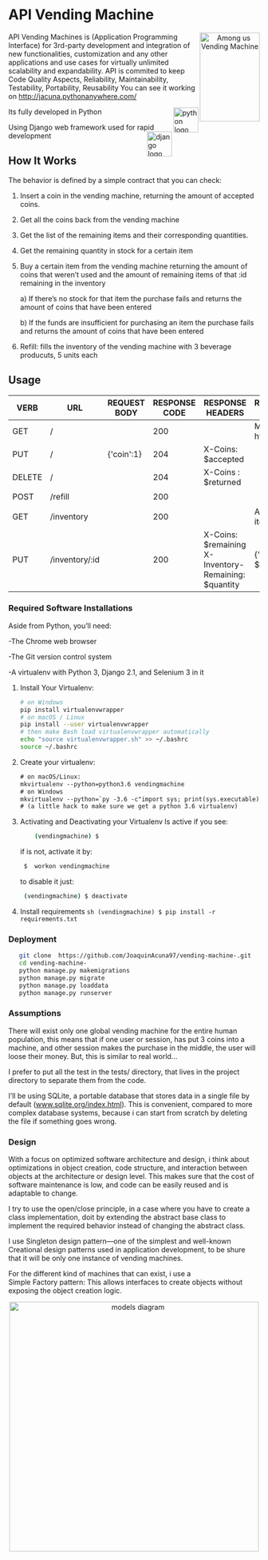 # API Vending Machine

<p align="center">
<img src="https://i.ytimg.com/vi/s4_2odXcjUc/hqdefault.jpg" align="right"
     alt="Among us Vending Machine" width="120" height="178">
</p>

API Vending Machines  is (Application Programming Interface) for 3rd-party development and integration of new functionalities, customization and any other applications and use cases for virtually unlimited scalability and expandability. API is commited to keep Code Quality Aspects, Reliability, Maintainability, Testability, Portability, Reusability
You can see it working on http://jacuna.pythonanywhere.com/

<p align="left">
     Its fully developed in Python
<img src="https://upload.wikimedia.org/wikipedia/commons/thumb/0/0a/Python.svg/1200px-Python.svg.png" align="right"
     alt="python logo" width="50" height="50">
</p> 

<p align="left">
     Using Django web framework used for rapid development
<img src="https://cosasdedevs.com/media/sections/images/django_rh1DU90.png" align="right"
     alt="django logo" width="50" height="50">
</p>

## How It Works
The behavior is defined by a simple contract that you can check:

1) Insert a coin in the vending machine, returning the amount of accepted coins.
2) Get all the coins back from the vending machine
3) Get the list of the remaining items and their corresponding quantities.
4) Get the remaining quantity in stock for a certain item
5) Buy a certain item from the vending machine returning the amount of coins that
weren’t used and the amount of remaining items of that :id remaining in the
inventory

    a) If there’s no stock for that item the purchase fails and returns the amount of
    coins that have been entered
    
    b) If the funds are insufficient for purchasing an item the purchase fails and
    returns the amount of coins that have been entered 
6) Refill: fills the inventory of the vending machine with 3 beverage producuts, 5 units each
## Usage

| VERB   | URL            | REQUEST BODY | RESPONSE CODE | RESPONSE HEADERS                                     | RESPONSE BODY         | STATUS      |
|--------|----------------|--------------|---------------|------------------------------------------------------|-----------------------|-------------|
| GET    | /              |              | 200           |                                                      | Main page html        | :heavy_check_mark: |
| PUT    | /              | {'coin':1}   | 204           | X-Coins: $accepted                                   |                       | :heavy_check_mark: |
| DELETE | /              |              | 204           | X-Coins : $returned                                  |                       | :heavy_check_mark: |
| POST   | /refill        |              | 200           |                                                      |                       | :heavy_check_mark: |
| GET    | /inventory     |              | 200           |                                                      | Array of items        | :heavy_check_mark: |
| PUT    | /inventory/:id |              | 200           | X-Coins: $remaining X-Inventory-Remaining: $quantity | {'quantity': $vended} | :heavy_check_mark: |


### Required Software Installations

Aside from Python, you’ll need:

-The Chrome web browser

-The Git version control system

-A virtualenv with Python 3, Django 2.1, and Selenium 3 in it


1. Install Your Virtualenv:

    ```sh
    # on Windows
    pip install virtualenvwrapper
    # on macOS / Linux
    pip install --user virtualenvwrapper
    # then make Bash load virtualenvwrapper automatically
    echo "source virtualenvwrapper.sh" >> ~/.bashrc
    source ~/.bashrc
    ```

2. Create your virtualenv:

    ```diff
    # on macOS/Linux:
    mkvirtualenv --python=python3.6 vendingmachine
    # on Windows
    mkvirtualenv --python=`py -3.6 -c"import sys; print(sys.executable)"` vendingmachine
    # (a little hack to make sure we get a python 3.6 virtualenv)
    ```
3. Activating and Deactivating your Virtualenv
    Is active if you see: 
    ```sh
        (vendingmachine) $ 
    ```
    if is not, activate it by: 
    ``` sh
     $  workon vendingmachine 
    ```
    to disable it just:
    ```sh
     (vendingmachine) $ deactivate 
    ```
4. Install requirements
        ```sh
            (vendingmachine) $ pip install -r requirements.txt 
         ```
    
### Deployment
  ```sh
     git clone  https://github.com/JoaquinAcuna97/vending-machine-.git
     cd vending-machine-
     python manage.py makemigrations
     python manage.py migrate
     python manage.py loaddata
     python manage.py runserver 
```
### Assumptions
There will exist only one global vending machine for the entire human population,
this means that if one user or session, has put 3 coins into a machine, and other
session makes the purchase in the middle, the user will loose their money. 
But, this is similar to real world...

I prefer to put all the test in the tests/ directory, that lives in the project directory to separate them from the code. 

I’ll be using SQLite, a portable database that stores data in a single file by default (www.sqlite.org/index.html).
This is convenient, compared to more complex database systems, because i can start from scratch by deleting the
file if something goes wrong.

### Design
With a focus on optimized software architecture and design,
i think about optimizations in object creation, code structure,
 and interaction between objects at the architecture or design level.
This makes sure that the cost of software maintenance is low, and code can be easily
reused and is adaptable to change.

I try to use the open/close principle, in a case where you have to
create a class implementation, doit by extending the abstract base class to implement the
required behavior instead of changing the abstract class.

I use Singleton design pattern—one of the simplest
and well-known Creational design patterns used in application development,
to be shure that it will be only one instance of vending machines.

For the different kind of machines that can exist, i use a   
Simple Factory pattern: This allows interfaces to create objects without
exposing the object creation logic.


<p align="center">
<img src="https://user-images.githubusercontent.com/61162180/99867321-60432000-2b97-11eb-8cc9-17e252628350.png" align="center"
     alt="models diagram" width="500" height="500">
</p>
